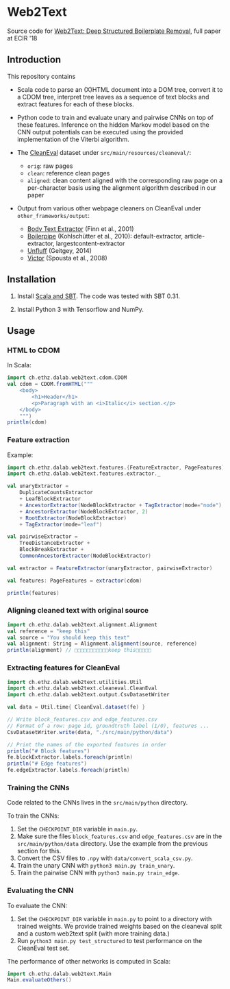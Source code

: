 # Web2Text

Source code for [Web2Text: Deep Structured Boilerplate Removal](https://arxiv.org/abs/1801.02607), full paper at ECIR '18 

## Introduction

This repository contains 

* Scala code to parse an (X)HTML document into a DOM tree, convert it to a CDOM tree, interpret tree leaves as a sequence of text blocks and extract features for each of these blocks. 

* Python code to train and evaluate unary and pairwise CNNs on top of these features. Inference on the hidden Markov model based on the CNN output potentials can be executed using the provided implementation of the Viterbi algorithm.

* The [CleanEval](https://cleaneval.sigwac.org.uk) dataset under `src/main/resources/cleaneval/`:
    - `orig`: raw pages
    - `clean`: reference clean pages
    - `aligned`: clean content aligned with the corresponding raw page on a per-character basis using the alignment algorithm described in our paper

* Output from various other webpage cleaners on CleanEval under `other_frameworks/output`:
    - [Body Text Extractor](https://www.researchgate.net/publication/2376126_Fact_or_fiction_Content_classification_for_digital_libraries) (Finn et al., 2001)
    - [Boilerpipe](https://github.com/janih/boilerpipe) (Kohlschütter et al., 2010): default-extractor, article-extractor, largestcontent-extractor
    - [Unfluff](https://github.com/ageitgey/node-unfluff) (Geitgey, 2014)
    - [Victor](https://pdfs.semanticscholar.org/5462/d15610592394a5cd305d44003cc89630f990.pdf) (Spousta et al., 2008)



## Installation

1. Install [Scala and SBT](http://www.scala-sbt.org/download.html). The code was tested with SBT 0.31.

2. Install Python 3 with Tensorflow and NumPy.


## Usage

### HTML to CDOM

In Scala:

```scala
import ch.ethz.dalab.web2text.cdom.CDOM
val cdom = CDOM.fromHTML("""
    <body>
        <h1>Header</h1>
        <p>Paragraph with an <i>Italic</i> section.</p>
    </body>
    """)
println(cdom)
```

### Feature extraction

Example:
```scala
import ch.ethz.dalab.web2text.features.{FeatureExtractor, PageFeatures}
import ch.ethz.dalab.web2text.features.extractor._

val unaryExtractor = 
    DuplicateCountsExtractor
    + LeafBlockExtractor
    + AncestorExtractor(NodeBlockExtractor + TagExtractor(mode="node"), 1)
    + AncestorExtractor(NodeBlockExtractor, 2)
    + RootExtractor(NodeBlockExtractor)
    + TagExtractor(mode="leaf")

val pairwiseExtractor = 
    TreeDistanceExtractor + 
    BlockBreakExtractor + 
    CommonAncestorExtractor(NodeBlockExtractor)

val extractor = FeatureExtractor(unaryExtractor, pairwiseExtractor)

val features: PageFeatures = extractor(cdom)

println(features)
```

### Aligning cleaned text with original source

```scala
import ch.ethz.dalab.web2text.alignment.Alignment
val reference = "keep this"
val source = "You should keep this text"
val alignment: String = Alignment.alignment(source, reference) 
println(alignment) // □□□□□□□□□□□keep this□□□□□
```
### Extracting features for CleanEval

```scala
import ch.ethz.dalab.web2text.utilities.Util
import ch.ethz.dalab.web2text.cleaneval.CleanEval
import ch.ethz.dalab.web2text.output.CsvDatasetWriter

val data = Util.time{ CleanEval.dataset(fe) }

// Write block_features.csv and edge_features.csv
// Format of a row: page id, groundtruth label (1/0), features ...
CsvDatasetWriter.write(data, "./src/main/python/data")

// Print the names of the exported features in order
println("# Block features")
fe.blockExtractor.labels.foreach(println)
println("# Edge features")
fe.edgeExtractor.labels.foreach(println)
```

### Training the CNNs

Code related to the CNNs lives in the `src/main/python` directory. 

To train the CNNs:

1. Set the `CHECKPOINT_DIR` variable in `main.py`.
2. Make sure the files `block_features.csv` and `edge_features.csv` are in the `src/main/python/data` directory. Use the example from the previous section for this.
3. Convert the CSV files to `.npy` with `data/convert_scala_csv.py`.
3. Train the unary CNN with `python3 main.py train_unary`.
4. Train the pairwise CNN with `python3 main.py train_edge`.

### Evaluating the CNN

To evaluate the CNN:

1. Set the `CHECKPOINT_DIR` variable in `main.py` to point to a directory with trained weights. We provide trained weights based on the cleaneval split and a custom web2text split (with more training data.)
2. Run `python3 main.py test_structured` to test performance on the CleanEval test set.

The performance of other networks is computed in Scala:

```scala
import ch.ethz.dalab.web2text.Main
Main.evaluateOthers()
```
